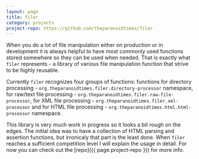 ```yaml
---
layout: page
title: filer
category: projects
project-repo: https://github.com/theparanoidtimes/filer
---
```


When you do a lot of file manipulation either on production or in development it
is always helpful to have most commonly used functions stored somewhere so they
can be used when needed. That is exactly what `filer` represents - a library of
various file manipulation function that strive to be highly reusable.

Currently `filer` recognizes four groups of functions: functions for directory
processing - `org.theparanoidtimes.filer.directory-processor` namespace,
for raw/text file processing - `org.theparanoidtimes.filer.raw-file-processor`,
for XML file processing - `org.theparanoidtimes.filer.xml-processor` and for
HTML file processing - `org.theparanoidtimes.html.html-processor` namespace.

This library is very much work in progress so it looks a bit rough on the edges.
The initial idea was to have a collection of HTML parsing and assertion
functions, but irronicaly that part is the least done. When `filer` reaches
a sufficient competition level I will explain the usage in detail. For now you
can check out the [repo]({{ page.project-repo }}) for more info.
